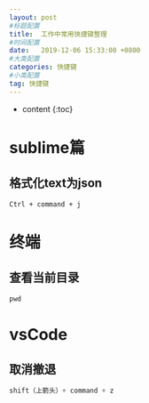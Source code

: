 ```yaml
---
layout: post
#标题配置
title:  工作中常用快捷键整理
#时间配置
date:   2019-12-06 15:33:00 +0800
#大类配置
categories: 快捷键
#小类配置
tag: 快捷键
---
```


* content
{:toc}


sublime篇
=========
格式化text为json
------
```JS
Ctrl + command + j
```


终端
=========
查看当前目录
-------
```js
pwd
```

vsCode
======
取消撤退
------
```js
shift（上箭头）+ command + z
```
